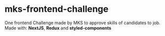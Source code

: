 # mks-frontend-challenge
One frontend Challenge made by MKS to approve skills of candidates to job.
Made with: **NextJS**, **Redux** and **styled-components**

